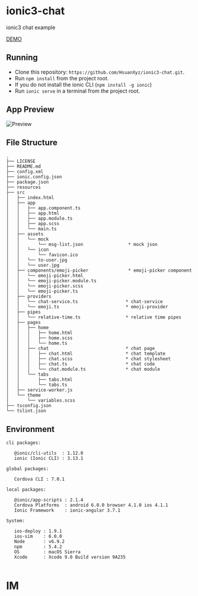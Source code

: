 # ionic3-chat
 ionic3 chat example

[DEMO](https://stackblitz.com/edit/ionic3-chat)

 ## Running
 * Clone this repository: `https://github.com/HsuanXyz/ionic3-chat.git`.
 * Run `npm install` from the project root.
 * If you do not install the ionic CLI (`npm install -g ionic`)
 * Run `ionic serve` in a terminal from the project root.

 ## App Preview
 <img src="https://github.com/HsuanXyz/hsuanxyz.github.io/blob/master/assets/ionic3-chat/chat.gif?raw=true" alt="Preview">

 ## File Structure
 ```
 .
 ├── LICENSE
 ├── README.md
 ├── config.xml
 ├── ionic.config.json
 ├── package.json
 ├── resources
 ├── src
 │   ├── index.html
 │   ├── app
 │   │   ├── app.component.ts
 │   │   ├── app.html
 │   │   ├── app.module.ts
 │   │   ├── app.scss
 │   │   └── main.ts
 │   ├── assets
 │   │   └── mock
 │   │       └── msg-list.json                 * mock json
 │   │   └── icon
 │   │       └── favicon.ico
 │   │   └── to-user.jpg
 │   │   └── user.jpg
 │   ├── components/emoji-picker               * emoji-picker component
 │   │   └── emoji-picker.html
 │   │   └── emoji-picker.module.ts
 │   │   └── emoji-picker.scss
 │   │   └── emoji-picker.ts
 │   ├── providers
 │   │   └── chat-service.ts                  * chat-service
 │   │   └── emoji.ts                         * emoji-provider
 │   ├── pipes
 │   │   └── relative-time.ts                 * relative time pipes
 │   ├── pages
 │   │   ├── home
 │   │   │   ├── home.html        
 │   │   │   ├── home.scss         
 │   │   │   └── home.ts           
 │   │   ├── chat                             * chat page
 │   │   │   ├── chat.html                    * chat template
 │   │   │   ├── chat.scss                    * chat stylesheet
 │   │   │   ├── chat.ts                      * chat code
 │   │   │   └── chat.module.ts               * chat module
 │   │   └── tabs
 │   │       ├── tabs.html
 │   │       └── tabs.ts
 │   ├── service-worker.js
 │   └── theme
 │       └── variables.scss
 ├── tsconfig.json
 └── tslint.json
 ```

 ## Environment
 ```
cli packages: 

    @ionic/cli-utils  : 1.12.0
    ionic (Ionic CLI) : 3.13.1

global packages:

    Cordova CLI : 7.0.1 

local packages:

    @ionic/app-scripts : 2.1.4
    Cordova Platforms  : android 6.0.0 browser 4.1.0 ios 4.1.1
    Ionic Framework    : ionic-angular 3.7.1

System:

    ios-deploy : 1.9.1 
    ios-sim    : 6.0.0 
    Node       : v6.9.2
    npm        : 5.4.2 
    OS         : macOS Sierra
    Xcode      : Xcode 9.0 Build version 9A235 


 ```
# IM
